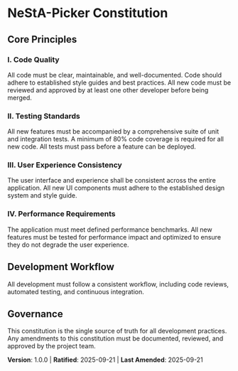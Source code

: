 <!--
Sync Impact Report:
- Version change: 0.0.0 → 1.0.0
- Added sections:
  - Principle I: Code Quality
  - Principle II: Testing Standards
  - Principle III: User Experience Consistency
  - Principle IV: Performance Requirements
- Removed sections: None
- Templates requiring updates:
  - ✅ .specify/templates/plan-template.md
  - ✅ .specify/templates/spec-template.md
  - ✅ .specify/templates/tasks-template.md
- Follow-up TODOs: None
-->
# NeStA-Picker Constitution

## Core Principles

### I. Code Quality
All code must be clear, maintainable, and well-documented. Code should adhere to established style guides and best practices. All new code must be reviewed and approved by at least one other developer before being merged.

### II. Testing Standards
All new features must be accompanied by a comprehensive suite of unit and integration tests. A minimum of 80% code coverage is required for all new code. All tests must pass before a feature can be deployed.

### III. User Experience Consistency
The user interface and experience shall be consistent across the entire application. All new UI components must adhere to the established design system and style guide.

### IV. Performance Requirements
The application must meet defined performance benchmarks. All new features must be tested for performance impact and optimized to ensure they do not degrade the user experience.

## Development Workflow

All development must follow a consistent workflow, including code reviews, automated testing, and continuous integration.

## Governance

This constitution is the single source of truth for all development practices. Any amendments to this constitution must be documented, reviewed, and approved by the project team.

**Version**: 1.0.0 | **Ratified**: 2025-09-21 | **Last Amended**: 2025-09-21

